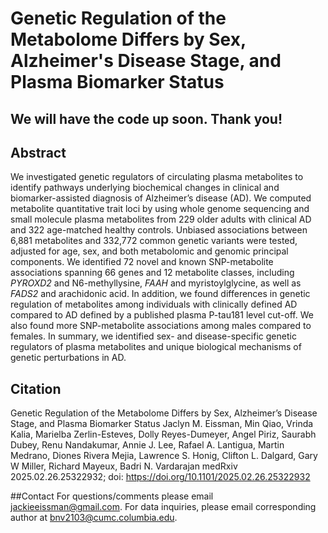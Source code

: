 # Genetic Regulation of the Metabolome Differs by Sex, Alzheimer's Disease Stage, and Plasma Biomarker Status

## We will have the code up soon. Thank you!

## Abstract
We investigated genetic regulators of circulating plasma metabolites to identify pathways underlying biochemical changes in clinical and biomarker-assisted diagnosis of Alzheimer’s disease (AD). We computed metabolite quantitative trait loci by using whole genome sequencing and small molecule plasma metabolites from 229 older adults with clinical AD and 322 age-matched healthy controls. Unbiased associations between 6,881 metabolites and 332,772 common genetic variants were tested, adjusted for age, sex, and both metabolomic and genomic principal components. We identified 72 novel and known SNP-metabolite associations spanning 66 genes and 12 metabolite classes, including *PYROXD2* and N6-methyllysine, *FAAH* and myristoylglycine, as well as *FADS2* and arachidonic acid. In addition, we found differences in genetic regulation of metabolites among individuals with clinically defined AD compared to AD defined by a published plasma P-tau181 level cut-off. We also found more SNP-metabolite associations among males compared to females. In summary, we identified sex- and disease-specific genetic regulators of plasma metabolites and unique biological mechanisms of genetic perturbations in AD.

## Citation
Genetic Regulation of the Metabolome Differs by Sex, Alzheimer’s Disease Stage, and Plasma Biomarker Status
Jaclyn M. Eissman, Min Qiao, Vrinda Kalia, Marielba Zerlin-Esteves, Dolly Reyes-Dumeyer, Angel Piriz, Saurabh Dubey, Renu Nandakumar, Annie J. Lee, Rafael A. Lantigua, Martin Medrano, Diones Rivera Mejia, Lawrence S. Honig, Clifton L. Dalgard, Gary W Miller, Richard Mayeux, Badri N. Vardarajan
medRxiv 2025.02.26.25322932; doi: https://doi.org/10.1101/2025.02.26.25322932

##Contact 
For questions/comments please email jackieeissman@gmail.com. For data inquiries, please email corresponding author at bnv2103@cumc.columbia.edu.
